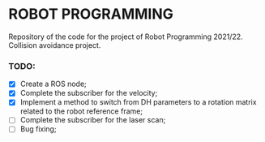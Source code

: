 # ROBOT PROGRAMMING
Repository of the code for the project of Robot Programming 2021/22.<br/>
Collision avoidance project.

### TODO:
- [x] Create a ROS node;
- [x] Complete the subscriber for the velocity;
- [x] Implement a method to switch from DH parameters to a rotation matrix related to the robot reference frame;
- [ ] Complete the subscriber for the laser scan;
- [ ] Bug fixing;